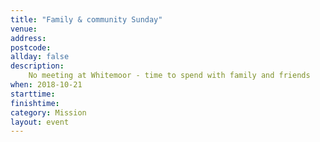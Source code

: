 ```yaml
---
title: "Family & community Sunday"
venue: 
address: 
postcode: 
allday: false
description: 
    No meeting at Whitemoor - time to spend with family and friends
when: 2018-10-21
starttime: 
finishtime: 
category: Mission
layout: event
---
```

